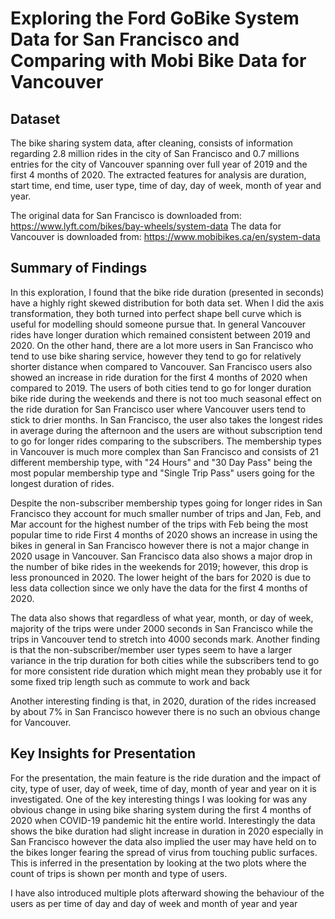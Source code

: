 # Exploring the Ford GoBike System Data for San Francisco and Comparing with Mobi Bike Data for Vancouver

## Dataset

The bike sharing system data, after cleaning, consists of information regarding 2.8 million rides in the city of San Francisco and 0.7 millions entries for the city of Vancouver spanning over full year of 2019 and the first 4 months of 2020. The extracted features for analysis are duration, start time, end time, user type, time of day, day of week, month of year and year.

The original data for San Francisco is downloaded from: https://www.lyft.com/bikes/bay-wheels/system-data
The data for Vancouver is downloaded from: https://www.mobibikes.ca/en/system-data


## Summary of Findings

In this exploration, I found that the bike ride duration (presented in seconds) have a highly right skewed distribution for both data set. When I did the axis transformation, they both turned into perfect shape bell curve which is useful for modelling should someone pursue that.
In general Vancouver rides have longer duration which remained consistent between 2019 and 2020. On the other hand, there are a lot more users in San Francisco who tend to use bike sharing service, however they tend to go for relatively shorter distance when compared to Vancouver. San Francisco users also showed an increase in ride duration for the first 4 months of 2020 when compared to 2019.
The users of both cities tend to go for longer duration bike ride during the weekends and there is not too much seasonal effect on the ride duration for San Francisco user where Vancouver users tend to stick to drier months.
In San Francisco, the user also takes the longest rides in average during the afternoon and the users are without subscription tend to go for longer rides comparing to the subscribers. 
The membership types in Vancouver is much more complex than San Francisco and consists of 21 different membership type, with "24 Hours" and "30 Day Pass" being the most popular membership type and "Single Trip Pass" users going for the longest duration of rides.

Despite the non-subscriber membership types going for longer rides in San Francisco they account for much smaller number of trips and
Jan, Feb, and Mar account for the highest number of the trips with Feb being the most popular time to ride
First 4 months of 2020 shows an increase in using the bikes in general in San Francisco however there is not a major change in 2020 usage in Vancouver.
San Francisco data also shows a major drop in the number of bike rides in the weekends for 2019; however, this drop is less pronounced in 2020. The lower height of the bars for 2020 is due to less data collection since we only have the data for the first 4 months of 2020.

The data also shows that regardless of what year, month, or day of week, majority of the trips were under 2000 seconds in San Francisco while the trips in Vancouver tend to stretch into 4000 seconds mark. Another finding is that the non-subscriber/member user types seem to have a larger variance in the trip duration for both cities while the subscribers tend to go for more consistent ride duration which might mean they probably use it for some fixed trip length such as commute to work and back

Another interesting finding is that, in 2020, duration of the rides increased by about 7% in San Francisco however there is no such an obvious change for Vancouver.


## Key Insights for Presentation

For the presentation, the main feature is the ride duration and the impact of city, type of user, day of week, time of day, month of year and year on it is investigated. One of the key interesting things I was looking for was any obvious change in using bike sharing system during the first 4 months of 2020 when COVID-19 pandemic hit the entire world. Interestingly the data shows the bike duration had slight increase in duration in 2020 especially in San Francisco however the data also implied the user may have held on to the bikes longer fearing the spread of virus from touching public surfaces. This is inferred in the presentation by looking at the two plots where the count of trips is shown per month and type of users.

I have also introduced multiple plots afterward showing the behaviour of the users as per time of day and day of week and month of year and year